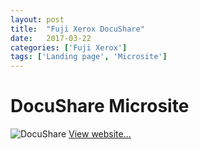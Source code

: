 ```yaml
---
layout: post
title:  "Fuji Xerox DocuShare"
date:   2017-03-22
categories: ['Fuji Xerox']
tags: ['Landing page', 'Microsite']
---
```


# DocuShare Microsite
![DocuShare](https://raw.githubusercontent.com/gbjack/gbjack.github.io/master/assets/images/docushare-preview.PNG)
[View website...](https://goo.gl/rCce1K)
